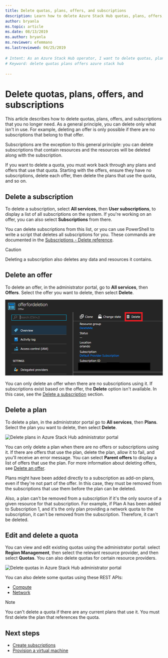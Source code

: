 ```yaml
---
title: Delete quotas, plans, offers, and subscriptions
description: Learn how to delete Azure Stack Hub quotas, plans, offers, and subscriptions.
author: bryanla
ms.topic: article
ms.date: 08/13/2019
ms.author: bryanla
ms.reviewer: efemmano
ms.lastreviewed: 04/25/2019

# Intent: As an Azure Stack Hub operator, I want to delete quotas, plans, offers, and subscriptions that I no longer need.
# Keyword: delete quotas plans offers azure stack hub

---
```


# Delete quotas, plans, offers, and subscriptions

This article describes how to delete quotas, plans, offers, and subscriptions that you no longer need. As a general principle, you can delete only what isn't in use. For example, deleting an offer is only possible if there are no subscriptions that belong to that offer.

Subscriptions are the exception to this general principle: you can delete subscriptions that contain resources and the resources will be deleted along with the subscription.

If you want to delete a quota, you must work back through any plans and offers that use that quota. Starting with the offers, ensure they have no subscriptions, delete each offer, then delete the plans that use the quota, and so on.

## Delete a subscription

To delete a subscription, select **All services**, then **User subscriptions**, to display a list of all subscriptions on the system. If you're working on an offer, you can also select **Subscriptions** from there.

You can delete subscriptions from this list, or you can use PowerShell to write a script that deletes all subscriptions for you. These commands are documented in the [Subscriptions - Delete reference](/rest/api/azurestack/subscriptions/delete).

> [!CAUTION]
> Deleting a subscription also deletes any data and resources it contains.

## Delete an offer

To delete an offer, in the administrator portal, go to **All services**, then **Offers**. Select the offer you want to delete, then select **Delete**.

![Delete subscriptions in Azure Stack Hub administrator portal](media/azure-stack-delete-offer/delsub1.png)

You can only delete an offer when there are no subscriptions using it. If subscriptions exist based on the offer, the **Delete** option isn't available. In this case, see the [Delete a subscription](#delete-a-subscription) section.

## Delete a plan

To delete a plan, in the administrator portal go to **All services**, then **Plans**. Select the plan you want to delete, then select **Delete**.

![Delete plans in Azure Stack Hub administrator portal](media/azure-stack-delete-offer/delsub2.png)

You can only delete a plan when there are no offers or subscriptions using it. If there are offers that use the plan, delete the plan, allow it to fail, and you'll receive an error message. You can select **Parent offers** to display a list of offers that use the plan. For more information about deleting offers, see [Delete an offer](#delete-an-offer).

Plans might have been added directly to a subscription as add-on plans, even if they're not part of the offer. In this case, they must be removed from the subscriptions that use them before the plan can be deleted.

Also, a plan can't be removed from a subscription if it's the only source of a given resource for that subscription. For example, if Plan A has been added to Subscription 1, and it's the only plan providing a network quota to the subscription, it can't be removed from the subscription. Therefore, it can't be deleted.

## Edit and delete a quota

You can view and edit existing quotas using the administrator portal: select **Region Management**, then select the relevant resource provider, and then select  **Quotas**. You can also delete quotas for certain resource providers.

![Delete quotas in Azure Stack Hub administrator portal](media/azure-stack-delete-offer/delsub3.png)

You can also delete some quotas using these REST APIs:

- [Compute](/rest/api/azurestack/quotas%20(compute)/delete)
- [Network](/rest/api/azurestack/quotas%20(network)/delete)

> [!NOTE]
> You can't delete a quota if there are any current plans that use it. You must first delete the plan that references the quota.

## Next steps

- [Create subscriptions](azure-stack-subscribe-plan-provision-vm.md)
- [Provision a virtual machine](../user/azure-stack-create-vm-template.md)

